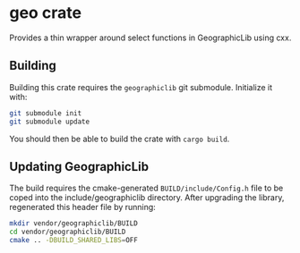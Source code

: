 # geo crate

Provides a thin wrapper around select functions in GeographicLib using cxx.

## Building

Building this crate requires the `geographiclib` git submodule. Initialize it with:

```bash
git submodule init
git submodule update
```

You should then be able to build the crate with `cargo build`.

## Updating GeographicLib

The build requires the cmake-generated `BUILD/include/Config.h` file to be coped into the include/geographiclib
directory. After upgrading the library, regenerated this header file by running:

```bash
mkdir vendor/geographiclib/BUILD
cd vendor/geographiclib/BUILD
cmake .. -DBUILD_SHARED_LIBS=OFF
```
